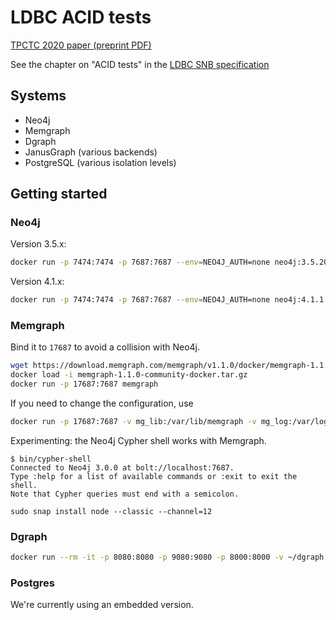 # LDBC ACID tests

[TPCTC 2020 paper (preprint PDF)](http://mit.bme.hu/~szarnyas/ldbc/ldbc-acid-tpctc2020-camera-ready.pdf)

See the chapter on "ACID tests" in the [LDBC SNB specification](https://ldbc.github.io/ldbc_snb_docs/ldbc-snb-specification.pdf)

## Systems

* Neo4j
* Memgraph
* Dgraph
* JanusGraph (various backends)
* PostgreSQL (various isolation levels)

## Getting started

### Neo4j

Version 3.5.x:
```bash
docker run -p 7474:7474 -p 7687:7687 --env=NEO4J_AUTH=none neo4j:3.5.20
```

Version 4.1.x:
```bash
docker run -p 7474:7474 -p 7687:7687 --env=NEO4J_AUTH=none neo4j:4.1.1
```

### Memgraph

Bind it to `17687` to avoid a collision with Neo4j.

```bash
wget https://download.memgraph.com/memgraph/v1.1.0/docker/memgraph-1.1.0-community-docker.tar.gz
docker load -i memgraph-1.1.0-community-docker.tar.gz
docker run -p 17687:7687 memgraph
```

If you need to change the configuration, use
```bash
docker run -p 17687:7687 -v mg_lib:/var/lib/memgraph -v mg_log:/var/log/memgraph -v mg_etc:/etc/memgraph memgraph
```

Experimenting: the Neo4j Cypher shell works with Memgraph.

```console
$ bin/cypher-shell 
Connected to Neo4j 3.0.0 at bolt://localhost:7687.
Type :help for a list of available commands or :exit to exit the shell.
Note that Cypher queries must end with a semicolon.
```

```
sudo snap install node --classic --channel=12
```

### Dgraph

```bash
docker run --rm -it -p 8080:8080 -p 9080:9080 -p 8000:8000 -v ~/dgraph:/dgraph dgraph/standalone:v20.07.0
```

### Postgres

We're currently using an embedded version.
